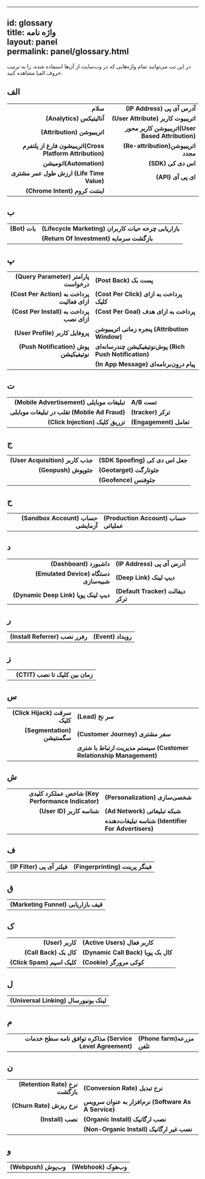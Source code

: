
---  
id: glossary  
title: واژه نامه  
layout: panel  
permalink: panel/glossary.html  
---  
در این تب می‌توانید تمام واژه‌هایی که در وب‌سایت از آن‌ها استفاده شده، را به ترتیب حروف الفبا مشاهده کنید.  
  
## الف   
<table style="text-align: center">  
            <tr>  
                 <td style="text-align: right"><b>سلام  </b></td>  
                 <td style="text-align: right"><b> (IP Address) آدرس آی پی</b></td>  
            </tr>  
            <tr>  
                 <td style="text-align: right"><b>(Analytics) آنالیتیکس</b></td>  
                 <td style="text-align: right"><b>(User Attribute) اتریبیوت کاربر</b></td>  
            </tr>          
            <tr>  
                  <td style="text-align: right"><b>(Attribution) اتریبیوشن</b></td>  
                  <td style="text-align: right"><b>اتریبیوشن کاربر محور(User Based Attribution)‌</b></td>  
             </tr>      
            <tr>  
                  <td style="text-align: right"><b>اتریبیشون فارغ از پلتفرم(Cross Platform Attribution)</b></td>  
                  <td style="text-align: right"><b>(Re-attribution)اتریبیوشن مجدد</b></td>  
            </tr>                                             
            <tr>  
                   <td style="text-align: right"><b>اتومیشن(Automation)</b></td>  
                   <td style="text-align: right"><b>(SDK) اس دی کی</b></td>  
            </tr>   
            <tr>    
                   <td style="text-align: right"><b>ارزش طول عمر مشتری (Life Time Value) </b></td>  
                   <td style="text-align: right"><b>(API) ‌ای پی آی</b></td>  
            </tr>        
            <tr>  
                   <td style="text-align: right"> <b>(Chrome Intent) اینتنت کروم</b> </td>  
                   <td style="text-align: right"></td>  
            </tr>                                                                                                                                                                                                                                                                                                                                
</table>  
  
## ب  
  
<table style="text-align: center">  
            <tr>  
                <td style="text-align: right"><b>(Bot) بات </b></td>  
                <td style="text-align: left"><b>(Lifecycle Marketing) بازاریابی چرخه حیات کاربران</b></td>  
            </tr>  
            <tr>  
                 <td style="text-align: right"><b></b></td>  
                 <td style="text-align: left"><b>(Return Of Investment‌) بازگشت سرمایه</b></td>  
             </tr>                                                                                                                                                                                                                                                                                                                                 
</table>  
  
  
## پ  
  
<table style="text-align: center">  
            <tr>  
                <td style="text-align: right"><b>(Query Parameter) پارامتر درخواست </b></td>  
                <td style="text-align: left"><b>(Post Back) پست بک</b></td>  
            </tr>  
            <tr>  
                 <td style="text-align: right"><b>(Cost Per Action) پرداخت به ازای فعالیت </b></td>  
                 <td style="text-align: left"><b>(Cost Per Click) پرداخت به ازای کلیک </b></td>  
            </tr>          
            <tr>  
                  <td style="text-align: right"><b>(Cost Per Install) پرداخت به ازای نصب</b></td>  
                  <td style="text-align: left"><b>(Cost Per Goal) پرداخت به ازای هدف ‌</b></td>  
            </tr>      
            <tr>  
                  <td style="text-align: right"><b>(User Profile) پروفایل کاربر </b></td>  
                  <td style="text-align: left"><b>پنجره زمانی اتریبیوشن (Attribution Window) </b></td>  
            </tr>                                             
            <tr>  
                   <td style="text-align: right"><b>(Push Notification) پوش نوتیفیکیشن‌</b></td>  
                   <td style="text-align: left"><b>پوش‌نوتیفیکیشن چند‌رسانه‌ای (Rich Push Notification)</b></td>  
            </tr>   
            <tr>  
                   <td style="text-align: right"><b></b></td>  
                   <td style="text-align: left"><b>(In App Message) پیام درون‌برنامه‌ای </b></td>  
            </tr>                                                                                                                                                                                                                                                                                                                                     
</table>  
  
  
## ت  
  
<table style="text-align: center">  
            <tr>  
                <td style="text-align: right"><b>(Mobile Advertisement) تبلیغات موبایلی‌</b></td>  
                <td style="text-align: left"><b> A/B تست</b></td>  
            </tr>  
            <tr>  
                 <td style="text-align: right"><b>تقلب در تبلیغات موبایلی (Mobile Ad Fraud) </b></td>  
                 <td style="text-align: left"><b>(tracker) ترکر</b></td>  
            </tr>          
            <tr>  
                  <td style="text-align: right"><b>(Click Injection) تزریق کلیک</b></td>  
                  <td style="text-align: left"><b>(Engagement) تعامل‌</b></td>  
            </tr>      
</table>  
  
  
## ج  
  
<table style="text-align: center">  
            <tr>  
                <td style="text-align: right"><b>(User Acquisition) جذب کاربر</b></td>  
                <td style="text-align: left"><b>(SDK Spoofing) جعل اس دی کی</b></td>  
            </tr>  
            <tr>  
                 <td style="text-align: right"><b>(Geopush) جئوپوش</b></td>  
                 <td style="text-align: left"><b>(Geotarget) جئوتارگت</b></td>  
            </tr>          
            <tr>  
                  <td style="text-align: right"><b></b></td>  
                  <td style="text-align: left"><b>(Geofence) جئوفنس‌</b></td>  
            </tr>                                                                                                                                                                                                                                                                                                                           
</table>  
  
  
## ح   
  
<table style="text-align: center">  
            <tr>  
                <td style="text-align: right"><b>(Sandbox Account) حساب آزمایشی </b></td>  
                <td style="text-align: left"><b>(Production Account) حساب عملیاتی </b></td>  
            </tr>                                                                                                                                                                                                                                                                                                                           
</table>  
  
## د   
<table style="text-align: center">  
            <tr>  
                <td style="text-align: right"><b>(Dashboard) داشبورد</b></td>  
                <td style="text-align: left"><b> (IP Address) آدرس آی پی</b></td>  
            </tr>  
            <tr>  
                 <td style="text-align: right"><b>(Emulated Device) دستگاه شبیه‌سازی</b></td>  
                 <td style="text-align: left"><b>(Deep Link) دیپ ‌لینک</b></td>  
            </tr>          
            <tr>  
                  <td style="text-align: right"><b>(Dynamic Deep Link) دیپ‌ لینک پویا</b></td>  
                  <td style="text-align: left"><b>(Default Tracker) دیفالت ترکر‌</b></td>  
            </tr>                                                                                                                                                                                                                                                                                                                                     
</table>  
  
  
## ر   
<table style="text-align: center">  
          <tr>  
                <td style="text-align: right"><b>(Install Referrer) رفرر نصب</b></td>  
                <td style="text-align: left"><b>(Event) رویداد</b></td>  
          </tr>                                                                                                                                                                                                                                                                                                                               
</table>  
  
## ز   
<table style="text-align: center">  
            <tr>  
                <td style="text-align: right"></td>  
                <td style="text-align: left"><b>(‌CTIT) زمان بین کلیک تا نصب</b></td>  
            </tr>                                                                                                                                                                                                                                                                                                                       
</table>  
  
## س   
<table style="text-align: center">  
            <tr>  
                <td style="text-align: right"><b>(Click Hijack) سرقت کلیک</b></td>  
                <td style="text-align: left"><b>(Lead) سر نخ</b></td>  
            </tr>  
            <tr>  
                 <td style="text-align: right"><b>(Segmentation) سگمنتیشن</b></td>  
                 <td style="text-align: left"><b>(Customer Journey) سفر مشتری</b></td>  
            </tr>          
            <tr>  
                  <td style="text-align: right"><b></b></td>  
                  <td style="text-align: left"><b>سیستم مدیریت ارتباط با شتری (Customer Relationship Management) ‌</b></td>  
            </tr>                                                                                                                                                                                                                                                                                                                              
</table>  
  
## ش   
<table style="text-align: center">  
            <tr>  
                <td style="text-align: right"><b>شاخص عملکرد کلیدی (Key Performance Indicator) </b></td>  
                <td style="text-align: left"><b>(Personalization) شخصی‌سازی</b></td>  
            </tr>  
            <tr>  
                 <td style="text-align: right"><b>(‌User ID) شناسه کاربر</b></td>  
                 <td style="text-align: left"><b>(Ad Network) شبکه تبلیغاتی</b></td>  
            </tr>          
            <tr>  
                  <td style="text-align: right"><b></b></td>  
                  <td style="text-align: left"><b>شناسه تبلیغات‌دهنده (Identifier For Advertisers)‌</b></td>  
            </tr>                                                                                                                                                                                                                                                                                                                                   
</table>  
  
## ف   
<table style="text-align: center">  
            <tr>  
                <td style="text-align: right"><b>(‌IP Filter) فیلتر آی پی</b></td>  
                <td style="text-align: left"><b>(Fingerprinting) فینگر پرینت</b></td>  
            </tr>  
</table>  
  
## ق   
<table style="text-align: center">  
            <tr>  
                <td style="text-align: left"><b>(Marketing Funnel) قیف بازاریابی</b></td>  
            </tr>                                                                                                                                                                                                                                                                                                                          
</table>  
  
## ک   
<table style="text-align: center">  
           <tr>  
                <td style="text-align: right"><b>(User) کاربر</b></td>  
                <td style="text-align: left"><b>(Active Users) کاربر فعال</b></td>  
           </tr>  
           <tr>  
                 <td style="text-align: right"><b>(Call Back) کال بک</b></td>  
                 <td style="text-align: left"><b>(Dynamic Call Back) کال بک پویا</b></td>  
           </tr>          
           <tr>  
                  <td style="text-align: right"><b>(Click Spam) کلیک اسپم</b></td>  
                  <td style="text-align: left"><b>(Cookie) کوکی مرورگر‌</b></td>  
           </tr>                                                                                                                                                                                                                                                                                                                                                                              
</table>  
  
## ل   
<table style="text-align: center">  
            <tr>  
                <td style="text-align: right"><b>(Universal Linking) لینک یونیورسال</b></td>  
            </tr>  
</table>  
  
  
## م   
<table style="text-align: center">  
            <tr>  
                <td style="text-align: right"><b>مذاکره توافق نامه سطح خدمات (Service  Level Agreement)</b></td>  
                <td style="text-align: left"><b>(Phone farm)مزرعه تلفن</b></td>  
            </tr>  
</table>  
  
## ن   
<table style="text-align: center">  
            <tr>  
                <td style="text-align: right"><b>(Retention Rate) نرخ بازگشت</b></td>  
                <td style="text-align: left"><b>(Conversion Rate) نرخ تبدیل</b></td>  
            </tr>  
            <tr>  
                 <td style="text-align: right"><b>(Churn Rate) نرخ ریزش</b></td>  
                 <td style="text-align: left"><b>نرم‌افزار به عنوان سرویس (Software As A Service) </b></td>  
            </tr>          
            <tr>  
                  <td style="text-align: right"><b>(Install) نصب</b></td>  
                  <td style="text-align: left"><b>(Organic Install) نصب ارگانیک‌</b></td>  
            </tr>      
            <tr>  
                  <td style="text-align: right"><b></b></td>  
                  <td style="text-align: left"><b>(Non-Organic Install) نصب غیر ارگانیک</b></td>  
            </tr>                                             
</table>  
  
## و 
<table style="text-align: center">  
           <tr>  
                <td style="text-align: right"><b>(Webpush) وب‌پوش</b></td>  
                <td style="text-align: left"><b>(Webhook) وب‌هوک</b></td>  
           </tr>                                                                                                                                                                                                                                                                                                                              
</table>